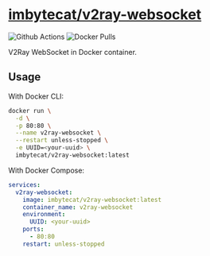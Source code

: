 # [imbytecat/v2ray-websocket](https://github.com/imbytecat/docker-v2ray-websocket)

![Github Actions](https://github.com/imbytecat/docker-v2ray-websocket/actions/workflows/build.yaml/badge.svg)
![Docker Pulls](https://img.shields.io/docker/pulls/imbytecat/v2ray-websocket)

V2Ray WebSocket in Docker container.

## Usage

With Docker CLI:

```bash
docker run \
  -d \
  -p 80:80 \
  --name v2ray-websocket \
  --restart unless-stopped \
  -e UUID=<your-uuid> \
  imbytecat/v2ray-websocket:latest
```

With Docker Compose:

```yaml
services:
  v2ray-websocket:
    image: imbytecat/v2ray-websocket:latest
    container_name: v2ray-websocket
    environment:
      UUID: <your-uuid>
    ports:
      - 80:80
    restart: unless-stopped
```
